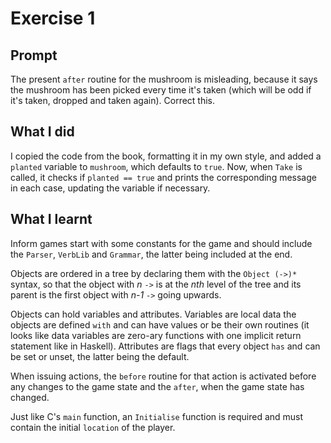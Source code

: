 # Exercise 1

## Prompt

The present `after` routine for the mushroom is misleading, because it says the mushroom has been picked every time it's taken (which will be odd if it's taken, dropped and taken again).
Correct this.

## What I did

I copied the code from the book, formatting it in my own style, and added a `planted` variable to `mushroom`, which defaults to `true`.
Now, when `Take` is called, it checks if `planted == true` and prints the corresponding message in each case, updating the variable if necessary.

## What I learnt

Inform games start with some constants for the game and should include the `Parser`, `VerbLib` and `Grammar`, the latter being included at the end.

Objects are ordered in a tree by declaring them with the `Object (->)*` syntax, so that the object with *n* `->` is at the *nth* level of the tree and its parent is the first object with *n-1* `->` going upwards.

Objects can hold variables and attributes.
Variables are local data the objects are defined `with` and can have values or be their own routines (it looks like data variables are zero-ary functions with one implicit return statement like in Haskell).
Attributes are flags that every object `has` and can be set or unset, the latter being the default.

When issuing actions, the `before` routine for that action is activated before any changes to the game state and the `after`, when the game state has changed.

Just like C's `main` function, an `Initialise` function is required and must contain the initial `location` of the player.

